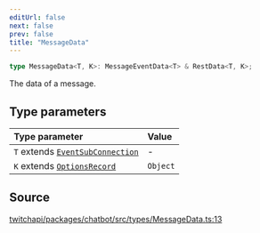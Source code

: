 ```yaml
---
editUrl: false
next: false
prev: false
title: "MessageData"
---
```


```ts
type MessageData<T, K>: MessageEventData<T> & RestData<T, K>;
```

The data of a message.

## Type parameters

| Type parameter | Value |
| :------ | :------ |
| `T` extends [`EventSubConnection`](/api/chatbot/enumerations/eventsubconnection/) | - |
| `K` extends [`OptionsRecord`](/api/chatbot/type-aliases/optionsrecord/) | `Object` |

## Source

[twitchapi/packages/chatbot/src/types/MessageData.ts:13](https://github.com/pablornc/twitchapi//blob/f8a75ccd701e54db4c91e2b0128974da23f25d14/packages/chatbot/src/types/MessageData.ts#L13)

